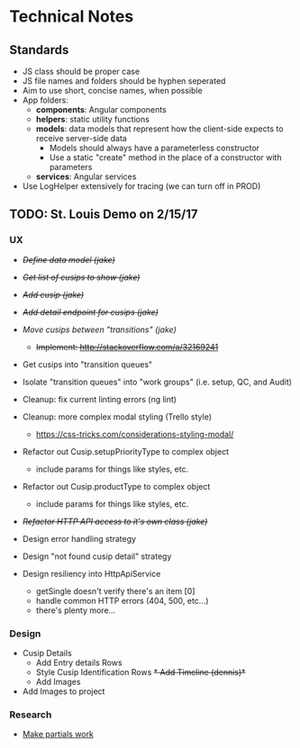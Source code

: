 #   Technical Notes #################################################

## Standards ########################################################
*   JS class should be proper case
*   JS file names and folders should be hyphen seperated
*   Aim to use short, concise names, when possible
*   App folders:
    *   **components**: Angular components
    *   **helpers**: static utility functions
    *   **models**: data models that represent how the client-side expects
        to receive server-side data
        *   Models should always have a parameterless constructor
        *   Use a static "create" method in the place of a constructor
            with parameters
    *   **services**: Angular services
*   Use LogHelper extensively for tracing (we can turn off in PROD)


##  TODO: St. Louis Demo on 2/15/17 #################################

### UX ##############################################################
*   ~~*Define data model (jake)*~~
*   ~~*Get list of cusips to show (jake)*~~
*   ~~*Add cusip (jake)*~~
*   ~~*Add detail endpoint for cusips (jake)*~~
*   *Move cusips between "transitions" (jake)*
    * ~~Implement: http://stackoverflow.com/a/32169241~~
*   Get cusips into "transition queues"
*   Isolate "transition queues" into "work groups" (i.e. setup, QC,
    and Audit)

*   Cleanup: fix current linting errors (ng lint)
*   Cleanup: more complex modal styling (Trello style)
    *   https://css-tricks.com/considerations-styling-modal/

*   Refactor out Cusip.setupPriorityType to complex object
    *   include params for things like styles, etc.
*   Refactor out Cusip.productType to complex object
    *   include params for things like styles, etc.    
*   ~~*Refactor HTTP API access to it's own class (jake)*~~

*   Design error handling strategy
*   Design "not found cusip detail" strategy
*   Design resiliency into HttpApiService
    *   getSingle doesn't verify there's an item [0]
    *   handle common HTTP errors (404, 500, etc...)
    *   there's plenty more...

### Design ##########################################################
* Cusip Details
    * Add Entry details Rows 
    * Style Cusip Identification Rows
    ~~* Add Timeline (dennis)*~~
    * Add Images
* Add Images to project
### Research ########################################################
*   [Make partials work](https://www.typescriptlang.org/docs/handbook/release-notes/typescript-2-1.html)
 

